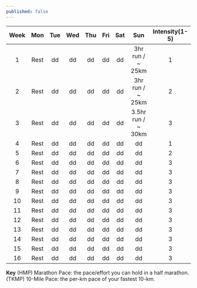 ```yaml
---
published: false
---
```



|     Week    | Mon  | Tue | Wed | Thu | Fri | Sat | Sun | Intensity(1-5) |
|:-----------:|:----:|:---:|:---:|:---:|:---:|:---:|:---:|:--------------:|
| 1           | Rest | dd  | dd  | dd  | dd  | dd  | 3hr run / ~ 25km  | 1  | 
| 2           | Rest | dd  | dd  | dd  | dd  | dd  | 3hr run / ~ 25km  | 2  | 
| 3           | Rest | dd  | dd  | dd  | dd  | dd  | 3.5hr run / ~ 30km  | 3  | 
| 4           | Rest | dd  | dd  | dd  | dd  | dd  | dd  | 1  | 
| 5           | Rest | dd  | dd  | dd  | dd  | dd  | dd  | 2  | 
| 6           | Rest | dd  | dd  | dd  | dd  | dd  | dd  | 3  | 
| 7           | Rest | dd  | dd  | dd  | dd  | dd  | dd  | 3  |
| 8           | Rest | dd  | dd  | dd  | dd  | dd  | dd  | 3  |
| 9           | Rest | dd  | dd  | dd  | dd  | dd  | dd  | 3  |
| 10          | Rest | dd  | dd  | dd  | dd  | dd  | dd  | 3  |
| 11          | Rest | dd  | dd  | dd  | dd  | dd  | dd  | 3  |
| 12          | Rest | dd  | dd  | dd  | dd  | dd  | dd  | 3  |
| 13          | Rest | dd  | dd  | dd  | dd  | dd  | dd  | 3  |
| 14          | Rest | dd  | dd  | dd  | dd  | dd  | dd  | 3  |
| 15          | Rest | dd  | dd  | dd  | dd  | dd  | dd  | 3  |
| 16          | Rest | dd  | dd  | dd  | dd  | dd  | dd  | 3  |

**Key**
(HMP) Marathon Pace: the pace/effort you can hold in a half marathon.
(TKMP) 10-Mile Pace: the per-km pace of your fastest 10-km.

